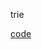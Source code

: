 trie

[code](https://github.com/flyfire/LeetCodeSolutions/blob/master/src/main/java/com/solarexsoft/leetcode/editor/cn/L677MapSumPairs.java)
